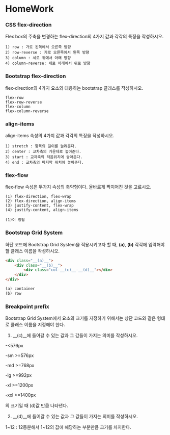# HomeWork

### CSS flex-direction 

Flex box의 주축을 변경하는 flex-direction의 4가지 값과 각각의 특징을 작성하시오. 

```
1) row : 가로 왼쪽에서 오른쪽 방향
2) row-reverse : 가로 오른쪽에서 왼쪽 방향
3) column : 세로 위에서 아래 방향
4) column-reverse: 세로 아래에서 위로 방향
```



### Bootstrap flex-direction 

flex-direction의 4가지 요소와 대응하는 bootstrap 클래스를 작성하시오. 

```
flex-row
flex-row-reverse
flex-column
flex-column-reverse
```



### align-items 

align-items 속성의 4가지 값과 각각의 특징을 작성하시오. 

```
1) stretch : 항목의 길이를 늘려준다.
2) center : 교차축의 가운데로 놓아준다.
3) start : 교차축의 처음위치에 놓아준다.
4) end : 교차축의 마지막 위치에 놓아준다.
```



### flex-flow 

flex-flow 속성은 두가지 속성의 축약형이다. 올바르게 짝지어진 것을 고르시오. 

```
(1) flex-direction, flex-wrap 
(2) flex-direction, align-items 
(3) justify-content, flex-wrap 
(4) justify-content, align-items

(1)이 정답
```



### Bootstrap Grid System 

하단 코드에 Bootstrap Grid System을 적용시키고자 할 때, __(a)__, __(b)__ 각각에 입력해야 할 클래스 이름을 작성하시오.

```html
<div class="__(a)__">
    <div class="__(b)__">
        <div class="col-__(c)__-__(d)__"></div>
    </div>
</div>

(a) container
(b) row
```



### Breakpoint prefix 

Bootstrap Grid System에서 요소의 크기를 지정하기 위해서는 상단 코드와 같은 형태로 클래스 이름을 지정해야 한다. 

1) __(c)__에 들어갈 수 있는 값과 그 값들이 가지는 의미를 작성하시오. 

-<576px

-sm >=576px

-md >=768px

-lg >=992px

-xl >=1200px

-xxl >=1400px

의 크기일 때 (d)값 만큼 나타낸다.

2) __(d)__에 들어갈 수 있는 값과 그 값들이 가지는 의미를 작성하시오.

1~12 : 12등분해서 1~12의 값에 해당하는 부분만큼 크기를 차지한다.

